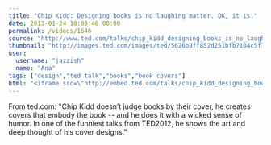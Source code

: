 ```yaml
---
title: "Chip Kidd: Designing books is no laughing matter. OK, it is."
date: 2013-01-24 18:03:40 00:00
permalink: /videos/1646
source: "http://www.ted.com/talks/chip_kidd_designing_books_is_no_laughing_matter_ok_it_is.html"
thumbnail: "http://images.ted.com/images/ted/5626b8ff852d251bfb7104c5f7674ed37d5dc8dd_389x292.jpg"
user:
  username: "jazzish"
  name: "Ana"
tags: ["design","ted talk","books","book covers"]
html: "<iframe src=\"http://embed.ted.com/talks/chip_kidd_designing_books_is_no_laughing_matter_ok_it_is.html\" width=\"560\" height=\"315\" frameborder=\"0\" scrolling=\"no\" webkitAllowFullScreen mozallowfullscreen allowFullScreen></iframe>"
---
```


From ted.com: "Chip Kidd doesn’t judge books by their cover, he creates covers that embody the book -- and he does it with a wicked sense of humor. In one of the funniest talks from TED2012, he shows the art and deep thought of his cover designs."